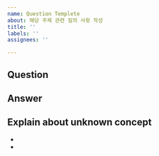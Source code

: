 ```yaml
---
name: Question Templete
about: 해당 주제 관련 질의 사항 작성
title: ''
labels: ''
assignees: ''

---
```


**Question**
---

**Answer**
---

**Explain about unknown concept**
---
- 
-
